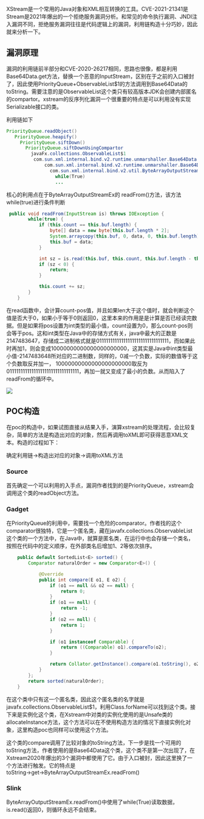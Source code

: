 XStream是一个常用的Java对象和XML相互转换的工具。CVE-2021-21341是Stream是2021年爆出的一个拒绝服务漏洞分析。和常见的命令执行漏洞、JNDI注入漏洞不同，拒绝服务漏洞往往是代码逻辑上的漏洞，利用链构造十分巧妙，因此就来分析一下。

漏洞原理
----

漏洞的利用链前半部分和CVE-2020-26217相同，思路也很像，都是利用Base64Data.get方法，替换一个恶意的InputStream，区别在于之前的入口被封了，因此使用PriorityQueue+ObservableList$1的方法调用到Base64Data的toString。需要注意的是ObservableList这个类只有较高版本JDK会创建内部匿名的compartor。xstream的反序列化漏洞一个很重要的特点是可以利用没有实现Serializable接口的类。

利用链如下

```Java
PriorityQueue.readObject()
   PriorityQueue.heapify()
     PriorityQueue.siftDown()
       PriorityQueue.siftDownUsingCompartor
         javaFx.collections.ObservableList$1
          com.sun.xml.internal.bind.v2.runtime.unmarshaller.Base64Data.toString
              com.sun.xml.internal.bind.v2.runtime.unmarshaller.Base64Data.get
                com.sun.xml.internal.bind.v2.util.ByteArrayOutputStreamEx.readFrom
                  while(True)
                  ...

```

核心的利用点在于ByteArrayOutputStreamEx的 readFrom()方法，该方法while(true)进行条件判断

```Java
 public void readFrom(InputStream is) throws IOException {
        while(true) {
            if (this.count == this.buf.length) {
                byte[] data = new byte[this.buf.length * 2];
                System.arraycopy(this.buf, 0, data, 0, this.buf.length);
                this.buf = data;
            }

            int sz = is.read(this.buf, this.count, this.buf.length - this.count);
            if (sz < 0) {
                return;
            }

            this.count += sz;
        }
    }
```

在read函数中，会计算count-pos值，并且如果len大于这个值时，就会判断这个值是否大于0，如果小于等于0则返回0，这里本来的作用是是计算是否已经读完数据。但是如果将pos设置为int类型的最小值，count设置为0，那么count-pos则会等于pos。这和int类型在Java中的存储方式有关，java中最大的正数是2147483647，存储成二进制格式就是011111111111111111111111111111111，而如果此时再加1，则会变成10000000000000000000000，这其实是Java中int类型最小值-2147483648所对应的二进制数，同样的，0减一个负数，实际的数值等于这个负数取反并加一， 10000000000000000000000取反为011111111111111111111111111111111，再加一就又变成了最小的负数。从而陷入了readFrom的循环中。

[![](https://shs3.b.qianxin.com/attack_forum/2021/08/attach-eb6d75e94c4fed7777a1924fd568184891c2ffbc.png)](https://shs3.b.qianxin.com/attack_forum/2021/08/attach-eb6d75e94c4fed7777a1924fd568184891c2ffbc.png)

POC构造
-----

在poc的构造中，如果试图直接从结果入手，演算xstream的处理流程，会比较复杂，简单的方法是构造出对应的对象，然后再调用toXML即可获得恶意XML文本。构造的过程如下：

确定利用链→构造出对应的对象→调用toXML方法

### Source

首先确定一个可以利用的入手点，漏洞作者找到的是PriorityQueue，xstream会调用这个类的readObject方法。

### Gadget

在PriorityQueue的利用中，需要找一个危险的comparator。作者找的这个comparator很独特，它是一个匿名类，藏在javafx.collections.ObservableList这个类的一个方法中，在Java中，就算是匿名类，在运行中也会存储一个类名，按照在代码中的定义顺序，在外部类名后增加$1、$2等依次排序。

```Java
    public default SortedList<E> sorted() {
        Comparator naturalOrder = new Comparator<E>() {

            @Override
            public int compare(E o1, E o2) {
                if (o1 == null && o2 == null) {
                    return 0;
                }
                if (o1 == null) {
                    return -1;
                }
                if (o2 == null) {
                    return 1;
                }

                if (o1 instanceof Comparable) {
                    return ((Comparable) o1).compareTo(o2);
                }

                return Collator.getInstance().compare(o1.toString(), o2.toString());
            }
        };
        return sorted(naturalOrder);
    }
```

在这个类中只有这一个匿名类，因此这个匿名类的名字就是javafx.collections.ObservableList$1，利用Class.forName可以找到这个类。接下来是实例化这个类，在Xstream中对类的实例化使用的是Unsafe类的allocateInstance方法，这个方法可以在不使用构造方法的情况下直接实例化对象，这里构造poc也同样可以使用这个方法。

这个类的compare调用了比较对象的toString方法，下一步是找一个可用的toString方法，作者使用的是Base64Data这个类，这个类不是第一次出现了，在Xstream2020年爆出的3个漏洞中都使用了它。由于入口被封，因此这里换了一个方法进行触发。它的特点是toString→get→ByteArrayOutputStreamEx.readFrom()

### Slink

ByteArrayOutputStreamEx.readFrom()中使用了while(True)读取数据，is.read()返回0，则循环永远不会结束。
